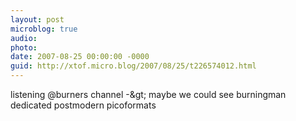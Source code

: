 ```yaml
---
layout: post
microblog: true
audio: 
photo: 
date: 2007-08-25 00:00:00 -0000
guid: http://xtof.micro.blog/2007/08/25/t226574012.html
---
```

listening @burners channel -&amp;gt; maybe we could see burningman dedicated postmodern picoformats
